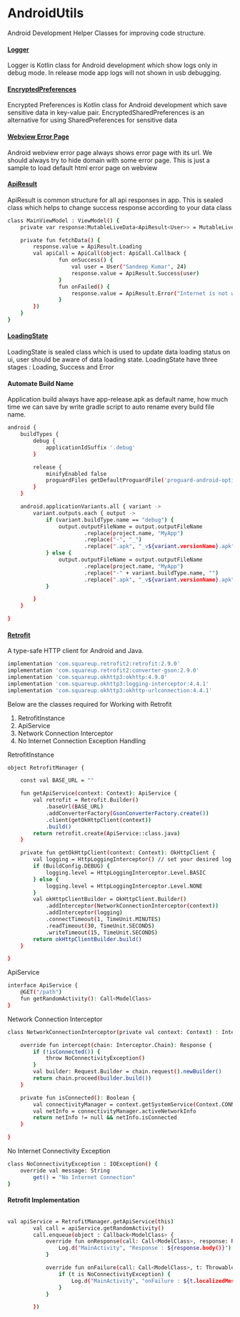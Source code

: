 # AndroidUtils
Android Development Helper Classes for improving code structure.

[<h4> Logger </h4>](https://github.com/sandeep9094/AndroidUtils/blob/master/Logger.kt)

Logger is Kotlin class for Android development which show logs only in debug mode.
In release mode app logs will not shown in usb debugging.

[<h4> EncryptedPreferences </h4>](https://github.com/sandeep9094/AndroidUtils/blob/master/EncryptedPreferences.kt)

Encrypted Preferences is Kotlin class for Android development which save sensitive data in key-value pair.
EncryptedSharedPreferences is an alternative for using SharedPreferences for sensitive data

[<h4> Webview Error Page </h4>](https://github.com/sandeep9094/AndroidUtils/blob/master/webview_error_page.html)

Android webview error page always shows error page with its url. We should always try to hide domain with some error page.
This is just a sample to load default html error page on webview

[<h4> ApiResult </h4>](https://github.com/sandeep9094/AndroidUtils/blob/master/ApiResult.kt)

ApiResult is common structure for all api responses in app. This is sealed class which helps to change success response
according to your data class
```sh
class MainViewModel : ViewModel() {
    private var response:MutableLiveData<ApiResult<User>> = MutableLiveData()

    private fun fetchData() {
        response.value = ApiResult.Loading
        val apiCall = ApiCall(object: ApiCall.Callback {
        		fun onSuccess() {
        			val user = User("Sandeep Kumar", 24)
					response.value = ApiResult.Success(user)
        		}
        		fun onFailed() {
        			response.value = ApiResult.Error("Internet is not working!")
        		}
        })
    }
}
```

[<h4> LoadingState </h4>](https://github.com/sandeep9094/AndroidUtils/blob/master/LoadingState.kt)

LoadingState is sealed class which is used to update data loading status on ui, user should be aware of data loading state.
LoadingState have three stages : Loading, Success and Error

<h4> Automate Build Name </h4>

Application build always have app-release.apk as default name, how much time we can save by write gradle script to auto rename every build file name.

```sh
android {
    buildTypes {
        debug {
            applicationIdSuffix '.debug'
        }

        release {
            minifyEnabled false
            proguardFiles getDefaultProguardFile('proguard-android-optimize.txt'), 'proguard-rules.pro'
        }
    }

    android.applicationVariants.all { variant ->
        variant.outputs.each { output ->
            if (variant.buildType.name == "debug") {
                output.outputFileName = output.outputFileName
                        .replace(project.name, "MyApp")
                        .replace("-", "_")
                        .replace(".apk", "_v${variant.versionName}.apk")
            } else {
                output.outputFileName = output.outputFileName
                        .replace(project.name, "MyApp")
                        .replace("-" + variant.buildType.name, "")
                        .replace(".apk", "_v${variant.versionName}.apk")
            }

        }
    }

}
```
[<h4> Retrofit </h4>](https://github.com/sandeep9094/AndroidUtils/tree/master/retrofit)

A type-safe HTTP client for Android and Java.
```sh
implementation 'com.squareup.retrofit2:retrofit:2.9.0'
implementation 'com.squareup.retrofit2:converter-gson:2.9.0'
implementation 'com.squareup.okhttp3:okhttp:4.9.0'
implementation 'com.squareup.okhttp3:logging-interceptor:4.4.1'
implementation 'com.squareup.okhttp3:okhttp-urlconnection:4.4.1'
```

Below are the classes required for Working with Retrofit
1. RetrofitInstance
2. ApiService
3. Network Connection Interceptor
4. No Internet Connection Exception Handling

RetrofitInstance

```sh
object RetrofitManager {

    const val BASE_URL = ""

    fun getApiService(context: Context): ApiService {
        val retrofit = Retrofit.Builder()
            .baseUrl(BASE_URL)
            .addConverterFactory(GsonConverterFactory.create())
            .client(getOkHttpClient(context))
            .build()
        return retrofit.create(ApiService::class.java)
    }

    private fun getOkHttpClient(context: Context): OkHttpClient {
        val logging = HttpLoggingInterceptor() // set your desired log level
        if (BuildConfig.DEBUG) {
            logging.level = HttpLoggingInterceptor.Level.BASIC
        } else {
            logging.level = HttpLoggingInterceptor.Level.NONE
        }
        val okHttpClientBuilder = OkHttpClient.Builder()
            .addInterceptor(NetworkConnectionInterceptor(context))
            .addInterceptor(logging)
            .connectTimeout(1, TimeUnit.MINUTES)
            .readTimeout(30, TimeUnit.SECONDS)
            .writeTimeout(15, TimeUnit.SECONDS)
        return okHttpClientBuilder.build()
    }

}
```
ApiService

```sh
interface ApiService {
    @GET("/path")
    fun getRandomActivity(): Call<ModelClass>
}
```
Network Connection Interceptor

```sh
class NetworkConnectionInterceptor(private val context: Context) : Interceptor {

    override fun intercept(chain: Interceptor.Chain): Response {
        if (!isConnected()) {
            throw NoConnectivityException()
        }
        val builder: Request.Builder = chain.request().newBuilder()
        return chain.proceed(builder.build())
    }

    private fun isConnected(): Boolean {
        val connectivityManager = context.getSystemService(Context.CONNECTIVITY_SERVICE) as ConnectivityManager
        val netInfo = connectivityManager.activeNetworkInfo
        return netInfo != null && netInfo.isConnected
    }

}
```
No Internet Connectivity Exception

```sh
class NoConnectivityException : IOException() {
    override val message: String
        get() = "No Internet Connection"
}
```

<h4> Retrofit Implementation </h4>

```sh

val apiService = RetrofitManager.getApiService(this)
        val call = apiService.getRandomActivity()
        call.enqueue(object : Callback<ModelClass> {
            override fun onResponse(call: Call<ModelClass>, response: Response<ModelClass>) {
                Log.d("MainActivity", "Response : ${response.body()}")
            }

            override fun onFailure(call: Call<ModelClass>, t: Throwable) {
                if (t is NoConnectivityException) {
                    Log.d("MainActivity", "onFailure : ${t.localizedMessage}")
                }
            }

        })
	
```
